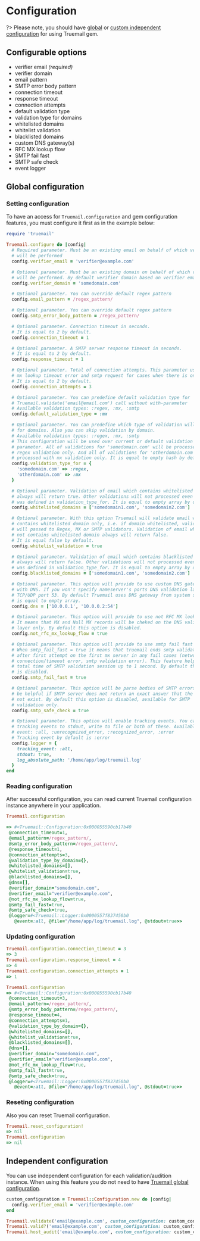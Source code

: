 # Configuration

?> Please note, you should have [global](#global-configuration) or [custom independent configuration](#independent-configuration) for using Truemail gem.

## Configurable options

- verifier email *(required)*
- verifier domain
- email pattern
- SMTP error body pattern
- connection timeout
- response timeout
- connection attempts
- default validation type
- validation type for domains
- whitelisted domains
- whitelist validation
- blacklisted domains
- custom DNS gateway(s)
- RFC MX lookup flow
- SMTP fail fast
- SMTP safe check
- event logger

## Global configuration

### Setting configuration

To have an access for `Truemail.configuration` and gem configuration features, you must configure it first as in the example below:

```ruby
require 'truemail'

Truemail.configure do |config|
  # Required parameter. Must be an existing email on behalf of which verification
  # will be performed
  config.verifier_email = 'verifier@example.com'

  # Optional parameter. Must be an existing domain on behalf of which verification
  # will be performed. By default verifier domain based on verifier email
  config.verifier_domain = 'somedomain.com'

  # Optional parameter. You can override default regex pattern
  config.email_pattern = /regex_pattern/

  # Optional parameter. You can override default regex pattern
  config.smtp_error_body_pattern = /regex_pattern/

  # Optional parameter. Connection timeout in seconds.
  # It is equal to 2 by default.
  config.connection_timeout = 1

  # Optional parameter. A SMTP server response timeout in seconds.
  # It is equal to 2 by default.
  config.response_timeout = 1

  # Optional parameter. Total of connection attempts. This parameter uses in
  # mx lookup timeout error and smtp request for cases when there is one mx server.
  # It is equal to 2 by default.
  config.connection_attempts = 3

  # Optional parameter. You can predefine default validation type for
  # Truemail.validate('email@email.com') call without with-parameter
  # Available validation types: :regex, :mx, :smtp
  config.default_validation_type = :mx

  # Optional parameter. You can predefine which type of validation will be used
  # for domains. Also you can skip validation by domain.
  # Available validation types: :regex, :mx, :smtp
  # This configuration will be used over current or default validation type
  # parameter. All of validations for 'somedomain.com' will be processed with
  # regex validation only. And all of validations for 'otherdomain.com' will be
  # processed with mx validation only. It is equal to empty hash by default.
  config.validation_type_for = {
    'somedomain.com' => :regex,
    'otherdomain.com' => :mx
  }

  # Optional parameter. Validation of email which contains whitelisted domain
  # always will return true. Other validations will not processed even if it
  # was defined in validation_type_for. It is equal to empty array by default.
  config.whitelisted_domains = ['somedomain1.com', 'somedomain2.com']

  # Optional parameter. With this option Truemail will validate email which
  # contains whitelisted domain only, i.e. if domain whitelisted, validation
  # will passed to Regex, MX or SMTP validators. Validation of email which
  # not contains whitelisted domain always will return false.
  # It is equal false by default.
  config.whitelist_validation = true

  # Optional parameter. Validation of email which contains blacklisted domain
  # always will return false. Other validations will not processed even if it
  # was defined in validation_type_for. It is equal to empty array by default.
  config.blacklisted_domains = ['somedomain1.com', 'somedomain2.com']

  # Optional parameter. This option will provide to use custom DNS gateway when Truemail interacts
  # with DNS. If you won't specify nameserver's ports DNS validation layer will use default DNS
  # TCP/UDP port 53. By default Truemail uses DNS gateway from system settings and this option
  # is equal to empty array.
  config.dns = ['10.0.0.1', '10.0.0.2:54']

  # Optional parameter. This option will provide to use not RFC MX lookup flow.
  # It means that MX and Null MX records will be cheked on the DNS validation
  # layer only. By default this option is disabled.
  config.not_rfc_mx_lookup_flow = true

  # Optional parameter. This option will provide to use smtp fail fast behaviour.
  # When smtp_fail_fast = true it means that truemail ends smtp validation session
  # after first attempt on the first mx server in any fail cases (network
  # connection/timeout error, smtp validation error). This feature helps to reduce
  # total time of SMTP validation session up to 1 second. By default this option
  # is disabled.
  config.smtp_fail_fast = true

  # Optional parameter. This option will be parse bodies of SMTP errors. It will
  # be helpful if SMTP server does not return an exact answer that the email does
  # not exist. By default this option is disabled, available for SMTP
  # validation only.
  config.smtp_safe_check = true

  # Optional parameter. This option will enable tracking events. You can print
  # tracking events to stdout, write to file or both of these. Available tracking
  # event: :all, :unrecognized_error, :recognized_error, :error
  # Tracking event by default is :error
  config.logger = {
    tracking_event: :all,
    stdout: true,
    log_absolute_path: '/home/app/log/truemail.log'
  }
end
```

### Reading configuration

After successful configuration, you can read current Truemail configuration instance anywhere in your application.

```ruby
Truemail.configuration

=> #<Truemail::Configuration:0x000055590cb17b40
 @connection_timeout=1,
 @email_pattern=/regex_pattern/,
 @smtp_error_body_pattern=/regex_pattern/,
 @response_timeout=1,
 @connection_attempts=3,
 @validation_type_by_domain={},
 @whitelisted_domains=[],
 @whitelist_validation=true,
 @blacklisted_domains=[],
 @dns=[],
 @verifier_domain="somedomain.com",
 @verifier_email="verifier@example.com",
 @not_rfc_mx_lookup_flow=true,
 @smtp_fail_fast=true,
 @smtp_safe_check=true,
 @logger=#<Truemail::Logger:0x0000557f837450b0
   @event=:all, @file="/home/app/log/truemail.log", @stdout=true>>
```

### Updating configuration

```ruby
Truemail.configuration.connection_timeout = 3
=> 3
Truemail.configuration.response_timeout = 4
=> 4
Truemail.configuration.connection_attempts = 1
=> 1

Truemail.configuration
=> #<Truemail::Configuration:0x000055590cb17b40
 @connection_timeout=3,
 @email_pattern=/regex_pattern/,
 @smtp_error_body_pattern=/regex_pattern/,
 @response_timeout=4,
 @connection_attempts=1,
 @validation_type_by_domain={},
 @whitelisted_domains=[],
 @whitelist_validation=true,
 @blacklisted_domains=[],
 @dns=[],
 @verifier_domain="somedomain.com",
 @verifier_email="verifier@example.com",
 @not_rfc_mx_lookup_flow=true,
 @smtp_fail_fast=true,
 @smtp_safe_check=true,
 @logger=#<Truemail::Logger:0x0000557f837450b0
   @event=:all, @file="/home/app/log/truemail.log", @stdout=true>>
```

### Reseting configuration

Also you can reset Truemail configuration.

```ruby
Truemail.reset_configuration!
=> nil
Truemail.configuration
=> nil
```

## Independent configuration

You can use independent configuration for each validation/audition instance. When using this feature you do not need to have [Truemail global configuration](#global-configuration).

```ruby
custom_configuration = Truemail::Configuration.new do |config|
  config.verifier_email = 'verifier@example.com'
end

Truemail.validate('email@example.com', custom_configuration: custom_configuration)
Truemail.valid?('email@example.com', custom_configuration: custom_configuration)
Truemail.host_audit('email@example.com', custom_configuration: custom_configuration)
```
